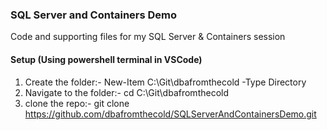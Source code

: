 ### SQL Server and Containers Demo

Code and supporting files for my SQL Server & Containers session


#### Setup (Using powershell terminal in VSCode)


1. Create the folder:- New-Item C:\Git\dbafromthecold -Type Directory
2. Navigate to the folder:- cd C:\Git\dbafromthecold
3. clone the repo:- git clone https://github.com/dbafromthecold/SQLServerAndContainersDemo.git
